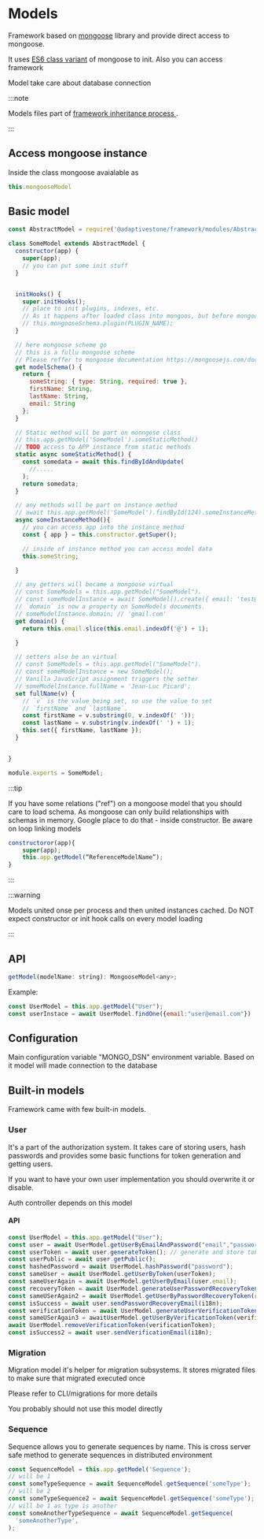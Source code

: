 # Models

Framework based on [mongoose](https://mongoosejs.com/) library and provide direct access to mongoose. 

It uses [ES6 class variant](https://mongoosejs.com/docs/guide.html#es6-classes) of mongoose to init. Also you can access framework 

Model take care about database connection

:::note

Models files part of  [framework inheritance process ](03_files-inheritance.md).

:::

## Access mongoose instance
Inside the class mongoose avaialable as 
```js
this.mongooseModel
```

## Basic model

```js
const AbstractModel = require('@adaptivestone/framework/modules/AbstractModel');

class SomeModel extends AbstractModel {
  constructor(app) {
    super(app);
    // you can put some init stuff 
  }


  initHooks() {
    super.initHooks();
    // place to init plugins, indexes, etc.
    // As it happens after loaded class into mongoos, but before mongoose inited class
    // this.mongooseSchema.plugin(PLUGIN_NAME);
  }

  // here mongoose scheme go 
  // this is a fullu mongoose scheme
  // Please reffer to mongoose documentation https://mongoosejs.com/docs/guide.html
  get modelSchema() {
    return { 
      someString: { type: String, required: true },
      firstName: String,
      lastName: String,
      email: String
    };
  }

  // Static method will be part on monngose class
  // this.app.getModel('SomeModel').someStaticMethod()
  // TODO access to APP instance from static methods
  static async someStaticMethod() {
    const somedata = await this.findByIdAndUpdate(
      //.....
    );
    return somedata;
  }

  // any methods will be part on instance method 
  // await this.app.getModel('SomeModel').findById(124).someInstanceMethod()
  async someInstanceMethod(){
    // you can access app into the instance method
    const { app } = this.constructor.getSuper();

    // inside of instance method you can access model data 
    this.someString;

  }

  // any getters will became a mongoose virtual
  // const SomeModels = this.app.getModel("SomeModel").
  // const someModelInstance = await SomeModel().create({ email: 'test@gmail.com' });;
  // `domain` is now a property on SomeModels documents.
  // someModelInstance.domain; // 'gmail.com'
  get domain() {
    return this.email.slice(this.email.indexOf('@') + 1);

  }

  // setters also be an virtual
  // const SomeModels = this.app.getModel("SomeModel").
  // const someModelInstance = new SomeModel();
  // Vanilla JavaScript assignment triggers the setter
  // someModelInstance.fullName = 'Jean-Luc Picard';
  set fullName(v) {
    // `v` is the value being set, so use the value to set
    // `firstName` and `lastName`.
    const firstName = v.substring(0, v.indexOf(' '));
    const lastName = v.substring(v.indexOf(' ') + 1);
    this.set({ firstName, lastName });
  }


}

module.exports = SomeModel;

```


:::tip

If you have some relations ("ref") on a mongoose model that you should care to load schema. As mongoose can only build relationships with schemas in memory. Google place to do that - inside constructor. Be aware on loop linking models 

```js
constructoror(app){
	super(app);
	this.app.getModel(“ReferenceModelName”);
}
```

:::

:::warning

Models united onse per  process and then united instances cached. Do NOT expect constructor or init hook calls on every model loading

:::

## API

```js
getModel(modelName: string): MongooseModel<any>;
```

Example:
```js
const UserModel = this.app.getModel("User");
const userInstace = await UserModel.findOne({email:"user@email.com"})
```

## Configuration

Main configuration variable "MONGO_DSN" environment variable. Based on it model will made connection to the database 


## Built-in models

Framework came with few built-in models. 
### User

It's a part of the authorization system. It takes care of storing users, hash passwords and provides some basic functions for token generation and getting users.

If you want to have your own user implementation you should overwrite it or disable.

Auth controller depends on this model 


#### API

```js
const UserModel = this.app.getModel("User");
const user = await UserModel.getUserByEmailAndPassword("email","password"):
const userToken = await user.generateToken(); // generate and store token on databse
const userPublic = await user.getPublic();
const hashedPassword = await UserModel.hashPassword("password");
const sameUser = await UserModel.getUserByToken(userToken);
const sameUserAgain = await UserModel.getUserByEmail(user.email);
const recoveryToken = await UserModel.generateUserPasswordRecoveryToken(user);
const sameUSerAgain2 = await UserModel.getUserByPasswordRecoveryToken(recoveryToken);
const isSuccess = await user.sendPasswordRecoveryEmail(i18n);
const verificationToken = await UserModel.generateUserVerificationToken(user);
const sameUSerAgain3 = awaitUserModel.getUserByVerificationToken(verificationToken);
await UserModel.removeVerificationToken(verificationToken);
const isSuccess2 = await user.sendVerificationEmail(i18n);
```
### Migration

Migration model it's helper for migration subsystems. It stores migrated files to make sure that migrated executed once

Please refer to CLI/migrations for more details

You probably should not use this model directly
### Sequence

Sequence allows you to generate sequences by name. This is cross server safe method to generate sequences in distributed environment

```javascript
const SequenceModel = this.app.getModel('Sequence');
// will be 1
const someTypeSequence = await SequenceModel.getSequence('someType');
// will be 2
const someTypeSequence2 = await SequenceModel.getSequence('someType');
// will be 1 as type is another
const someAnotherTypeSequence = await SequenceModel.getSequence(
  'someAnotherType',
);
```